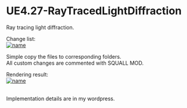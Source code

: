 # UE4.27-RayTracedLightDiffraction
 Ray tracing light diffraction.

Change list: <br>
[![name](https://i.imgur.com/H067DuE.jpg)](https://i.imgur.com/H067DuE.jpg)

Simple copy the files to corresponding folders. <br>
All custom changes are commented with SQUALL MOD. <br>

Rendering result: <br>
[![name](https://thegraphicguysquall.files.wordpress.com/2022/09/noname.jpg)](https://thegraphicguysquall.files.wordpress.com/2022/09/noname.jpg)

<br> Implementation details are in my wordpress.
